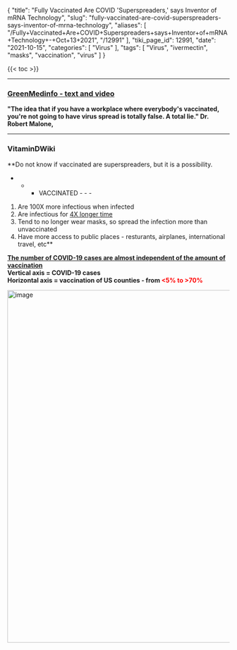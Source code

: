 {
    "title": "Fully Vaccinated Are COVID 'Superspreaders,' says Inventor of mRNA Technology",
    "slug": "fully-vaccinated-are-covid-superspreaders-says-inventor-of-mrna-technology",
    "aliases": [
        "/Fully+Vaccinated+Are+COVID+Superspreaders+says+Inventor+of+mRNA+Technology+-+Oct+13+2021",
        "/12991"
    ],
    "tiki_page_id": 12991,
    "date": "2021-10-15",
    "categories": [
        "Virus"
    ],
    "tags": [
        "Virus",
        "ivermectin",
        "masks",
        "vaccination",
        "virus"
    ]
}


{{< toc >}}

---

### [GreenMedinfo - text and video](https://www.greenmedinfo.com/blog/fully-vaccinated-are-covid-super-spreaders-says-inventor-mrna-technology?utm_campaign=Daily%20Newsletter%3A%20Fully%20Vaccinated%20Are%20COVID%20%27Super-Spreaders%2C%27%20Says%20Inventor%20of%20mRNA%20Technology%20%28XKZpj4%29&utm_medium=email&utm_source=Daily%20List&_kx=sQQk9ktp_DNiVZuSlfZI_YTtKRj0pdGey2nSdWtkjco%3D.K2vXAy)

 **"The idea that if you have a workplace where everybody's vaccinated, you're not going to have virus spread is totally false. A total lie." Dr. Robert Malone,** 

---

### VitaminDWiki

<!-- ~tc~ start ~/tc~ -->

 **Do not know if vaccinated are superspreaders, but it is a possibility.  
 - - - VACCINATED - - -   
1) Are 100X more infectious when infected  
2) Are infectious for [4X longer time](/posts/long-haul-vaers-ivermectin-vaccines-etc-drs-seheult-patrick-video-with-table-of-contents)  
3) Tend to no longer wear masks, so spread the infection more than unvaccinated  
4) Have more access to public places - resturants, airplanes, international travel, etc** 

<!-- ~tc~ end ~/tc~ -->

 **[The number of COVID-19 cases are almost independent of the amount of vaccination](/posts/covid-19-cases-vs-vaccination-counties-and-countries)  
Vertical axis = COVID-19 cases  
Horizontal axis = vaccination of US counties - from <span style="color:#F00;"><5% to >70%</span>** 

<img src="https://d1bk1kqxc0sym.cloudfront.net/attachments/jpeg/counties.jpg" alt="image" width="800">